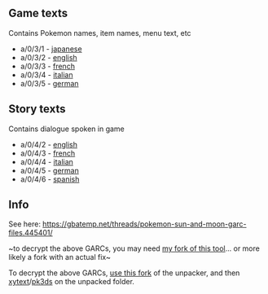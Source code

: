 ## Game texts
Contains Pokemon names, item names, menu text, etc

- a/0/3/1 - [japanese](https://raw.githubusercontent.com/vgmoose/sm-demo-text/master/gametext/japanese.txt)
- a/0/3/2 - [english](https://raw.githubusercontent.com/vgmoose/sm-demo-text/master/gametext/english.txt)
- a/0/3/3 - [french](https://raw.githubusercontent.com/vgmoose/sm-demo-text/master/gametext/french.txt)
- a/0/3/4 - [italian](https://raw.githubusercontent.com/vgmoose/sm-demo-text/master/gametext/italian.txt)
- a/0/3/5 - [german](https://raw.githubusercontent.com/vgmoose/sm-demo-text/master/gametext/german.txt)


## Story texts
Contains dialogue spoken in game

- a/0/4/2 - [english](https://raw.githubusercontent.com/vgmoose/sm-demo-text/master/storytext/english.txt)
- a/0/4/3 - [french](https://raw.githubusercontent.com/vgmoose/sm-demo-text/master/storytext/french.txt)
- a/0/4/4 - [italian](https://raw.githubusercontent.com/vgmoose/sm-demo-text/master/storytext/italian.txt)
- a/0/4/5 - [german](https://raw.githubusercontent.com/vgmoose/sm-demo-text/master/storytext/german.txt)
- a/0/4/6 - [spanish](https://raw.githubusercontent.com/vgmoose/sm-demo-text/master/storytext/spanish.txt)

## Info
See here: https://gbatemp.net/threads/pokemon-sun-and-moon-garc-files.445401/

~to decrypt the above GARCs, you may need [my fork of this tool](https://github.com/vgmoose/GARC-Unpack)... or more likely a fork with an actual fix~

To decrypt the above GARCs, [use this fork](https://gbatemp.net/threads/pokemon-sun-and-moon-garc-files.445401/) of the unpacker, and then [xytext](https://github.com/kwsch/xytext)/[pk3ds](https://github.com/kwsch/pk3DS) on the unpacked folder.
